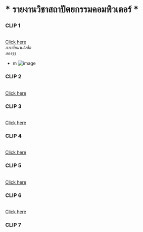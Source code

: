 # * รายงานวิชาสถาปัตยกรรมคอมพิวเตอร์ *
### CLIP 1
<br>[Click here](https://www.youtube.com/watch?v=4Xmycxsm4yo)
<br>*การเรียนหนังสือ*
<br>*ลองๆๆ*
  * m
![image](https://mail.google.com/mail/u/0/#inbox/QgrcJHrnqxnrXmZTsWJTDcGxrkBpTWnNhFV?projector=1&messagePartId=0.1)
### CLIP 2
<br>[Click here](https://www.youtube.com/watch?v=0mXmTB-i86c&t=37s)
### CLIP 3
<br>[Click here](https://www.youtube.com/watch?v=90x-axC5oNs&t=4s)
### CLIP 4
<br>[Click here](https://www.youtube.com/watch?v=WPbhgIni8XY&t=61s)
### CLIP 5
<br>[Click here](https://www.youtube.com/watch?v=IW1H2A5DxqA&t=4s)
### CLIP 6
<br>[Click here](https://www.youtube.com/watch?v=NIqQllKFryg&t=1s)
### CLIP 7
